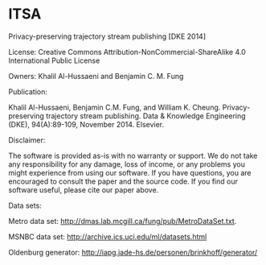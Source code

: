 # ITSA
Privacy-preserving trajectory stream publishing [DKE 2014]

License: Creative Commons Attribution-NonCommercial-ShareAlike 4.0 International Public License

Owners: Khalil Al-Hussaeni and Benjamin C. M. Fung 

Publication:

Khalil Al-Hussaeni, Benjamin C.M. Fung, and William K. Cheung. Privacy-preserving trajectory stream publishing. Data & Knowledge Engineering (DKE), 94(A):89-109, November 2014. Elsevier.

Disclaimer:

The software is provided as-is with no warranty or support. We do not take 
any responsibility for any damage, loss of income, or any problems you might 
experience from using our software. If you have questions, you are encouraged 
to consult the paper and the source code. If you find our software useful, 
please cite our paper above.

Data sets:

Metro data set: 
http://dmas.lab.mcgill.ca/fung/pub/MetroDataSet.txt.

MSNBC data set:
http://archive.ics.uci.edu/ml/datasets.html

Oldenburg generator:
http://iapg.jade-hs.de/personen/brinkhoff/generator/

